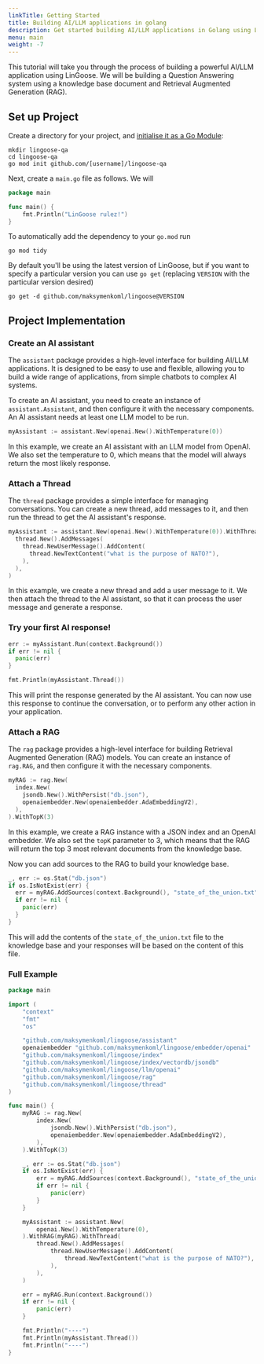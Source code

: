 ```yaml
---
linkTitle: Getting Started
title: Building AI/LLM applications in golang
description: Get started building AI/LLM applications in Golang using LinGoose
menu: main
weight: -7
---
```


This tutorial will take you through the process of building a powerful AI/LLM application using LinGoose. We will be building a Question Answering system using a knowledge base document and Retrieval Augmented Generation (RAG).



## Set up Project

Create a directory for your project, and [initialise it as a Go Module](https://golang.org/doc/tutorial/create-module):

```shell
mkdir lingoose-qa
cd lingoose-qa
go mod init github.com/[username]/lingoose-qa
```

Next, create a `main.go` file as follows. We will 

```go
package main

func main() {
	fmt.Println("LinGoose rulez!")
}

```

To automatically add the dependency to your `go.mod` run
```shell
go mod tidy
```

By default you'll be using the latest version of LinGoose, but if you want to specify a particular version you can use `go get` (replacing `VERSION` with the particular version desired)
```shell
go get -d github.com/maksymenkoml/lingoose@VERSION
```


## Project Implementation

### Create an AI assistant

The `assistant` package provides a high-level interface for building AI/LLM applications. It is designed to be easy to use and flexible, allowing you to build a wide range of applications, from simple chatbots to complex AI systems.

To create an AI assistant, you need to create an instance of `assistant.Assistant`, and then configure it with the necessary components. An AI assistant needs at least one LLM model to be run.

```go
myAssistant := assistant.New(openai.New().WithTemperature(0))
```

In this example, we create an AI assistant with an LLM model from OpenAI. We also set the temperature to 0, which means that the model will always return the most likely response.

### Attach a Thread

The `thread` package provides a simple interface for managing conversations. You can create a new thread, add messages to it, and then run the thread to get the AI assistant's response.

```go
myAssistant := assistant.New(openai.New().WithTemperature(0)).WithThread(
  thread.New().AddMessages(
    thread.NewUserMessage().AddContent(
      thread.NewTextContent("what is the purpose of NATO?"),
    ),
  ),
)
```

In this example, we create a new thread and add a user message to it. We then attach the thread to the AI assistant, so that it can process the user message and generate a response.

### Try your first AI response!

```go
err := myAssistant.Run(context.Background())
if err != nil {
  panic(err)
}

fmt.Println(myAssistant.Thread())
```

This will print the response generated by the AI assistant. You can now use this response to continue the conversation, or to perform any other action in your application.

### Attach a RAG

The `rag` package provides a high-level interface for building Retrieval Augmented Generation (RAG) models. You can create an instance of `rag.RAG`, and then configure it with the necessary components.

```go
myRAG := rag.New(
  index.New(
    jsondb.New().WithPersist("db.json"),
    openaiembedder.New(openaiembedder.AdaEmbeddingV2),
  ),  
).WithTopK(3)
```

In this example, we create a RAG instance with a JSON index and an OpenAI embedder. We also set the `topK` parameter to 3, which means that the RAG will return the top 3 most relevant documents from the knowledge base.

Now you can add sources to the RAG to build your knowledge base.

```go
_, err := os.Stat("db.json")
if os.IsNotExist(err) {
  err = myRAG.AddSources(context.Background(), "state_of_the_union.txt")
  if err != nil {
    panic(err)
  }
}
```

This will add the contents of the `state_of_the_union.txt` file to the knowledge base and your responses will be based on the content of this file.

### Full Example

```go
package main

import (
	"context"
	"fmt"
	"os"

	"github.com/maksymenkoml/lingoose/assistant"
	openaiembedder "github.com/maksymenkoml/lingoose/embedder/openai"
	"github.com/maksymenkoml/lingoose/index"
	"github.com/maksymenkoml/lingoose/index/vectordb/jsondb"
	"github.com/maksymenkoml/lingoose/llm/openai"
	"github.com/maksymenkoml/lingoose/rag"
	"github.com/maksymenkoml/lingoose/thread"
)

func main() {
	myRAG := rag.New(
		index.New(
			jsondb.New().WithPersist("db.json"),
			openaiembedder.New(openaiembedder.AdaEmbeddingV2),
		),		
	).WithTopK(3)

	_, err := os.Stat("db.json")
	if os.IsNotExist(err) {
		err = myRAG.AddSources(context.Background(), "state_of_the_union.txt")
		if err != nil {
			panic(err)
		}
	}

	myAssistant := assistant.New(
		openai.New().WithTemperature(0),
	).WithRAG(myRAG).WithThread(
		thread.New().AddMessages(
			thread.NewUserMessage().AddContent(
				thread.NewTextContent("what is the purpose of NATO?"),
			),
		),
	)

	err = myRAG.Run(context.Background())
	if err != nil {
		panic(err)
	}

	fmt.Println("----")
	fmt.Println(myAssistant.Thread())
	fmt.Println("----")
}
```